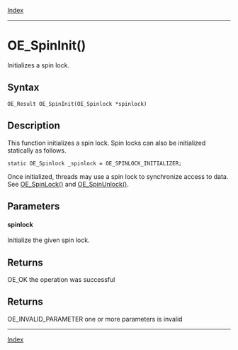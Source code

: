 [Index](index.md)

---
# OE_SpinInit()

Initializes a spin lock.

## Syntax

    OE_Result OE_SpinInit(OE_Spinlock *spinlock)
## Description 

This function initializes a spin lock. Spin locks can also be initialized statically as follows.

```
static OE_Spinlock _spinlock = OE_SPINLOCK_INITIALIZER;
```



Once initialized, threads may use a spin lock to synchronize access to data. See [OE_SpinLock()](thread_8h_a1fb244a95a4533ef27952232823e5f6f_1a1fb244a95a4533ef27952232823e5f6f.md) and [OE_SpinUnlock()](thread_8h_acb22714370fdf7b849b438a4f7f66a38_1acb22714370fdf7b849b438a4f7f66a38.md).



## Parameters

#### spinlock

Initialize the given spin lock.

## Returns

OE_OK the operation was successful

## Returns

OE_INVALID_PARAMETER one or more parameters is invalid

---
[Index](index.md)

